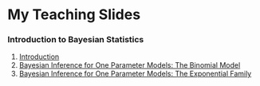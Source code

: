 # My Teaching Slides

### Introduction to Bayesian Statistics

1. [Introduction](Bayesian/F14MATH9810_Lec1.pdf)
2. [Bayesian Inference for One Parameter Models: The Binomial Model](Bayesian/F14MATH9810_Lec2.pdf)
3. [Bayesian Inference for One Parameter Models: The Exponential Family](Bayesian/F14MATH9810_Lec3.pdf)
